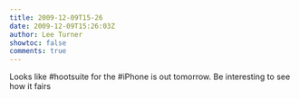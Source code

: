 ```yaml
---
title: 2009-12-09T15-26
date: 2009-12-09T15:26:03Z
author: Lee Turner
showtoc: false
comments: true
---
```


Looks like #hootsuite for the #iPhone is out tomorrow. Be interesting to see how it fairs

